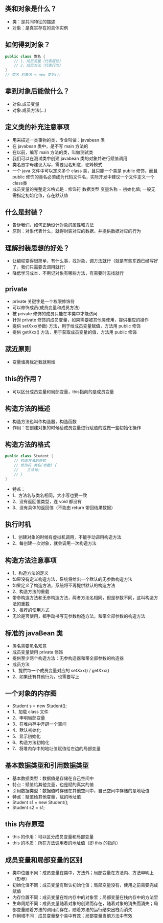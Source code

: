 ## 类和对象是什么？
* 类：是共同特征的描述
* 对象：是真实存在的具体实例

## 如何得到对象？
```java
public class 类名 {
    // 1、成员变量（代表属性）
    // 2、成员方法（代表行为）
}
// 类名 对象名 = new 类名();
```

## 拿到对象后能做什么？
* 对象.成员变量
* 对象.成员方法(...)

## 定义类的补充注意事项
* 用来描述一类事物的类，专业叫做：javabean 类
* 在 javabean 类中，是不写 main 方法的
* 在以前，编写 main 方法的类，叫做测试类
* 我们可以在测试类中创建 javabean 类的对象并进行赋值调用
* 类名首字母建议大写，需要见名知意，驼峰模式
* 一个 java 文件中可以定义多个 class 类，且只能一个类是 public 修饰，而且 public 修饰的类名必须成为代码文件名，实际开发中建议一个文件定义一个class类
* 成员变量的完整定义格式是：修饰符 数据类型 变量名称 = 初始化值; 一般无需指定初始化值，存在默认值

## 什么是封装？
* 告诉我们，如何正确设计对象的属性和方法
* 原则：对象代表什么，就得封装对应的数据，并提供数据对应的行为

## 理解封装思想的好处？
* 让编程变得很简单，有什么事，找对象，调方法就行（就是有些东西已经写好了，我们只需要去调用就行）
* 降低学习成本，不用记对象有哪些方法，有需要时去找就行

## private
* private 关键字是一个权限修饰符
* 可以修饰成员(成员变量和成员方法)
* 被 private 修饰的成员只能在本类中才能访问 
* 针对 private 修饰的成员变量，如果需要被其他类使用，提供相应的操作
* 提供 setXxx(参数) 方法，用于给成员变量赋值，方法用 public 修饰
* 提供 getXxx() 方法，用于获取成员变量的值，方法用 public 修饰

## 就近原则
* 变量谁离我近我就用谁

## this的作用？
* 可以区分成员变量和局部变量，this指向的是成员变量

## 构造方法的概述
* 构造方法也叫作构造器，构造函数
* 作用：在创建对象的时候给成员变量进行赋值的或做一些初始化操作

## 构造方法的格式
```java
public class Student {
    // 构造方法的格式
    // 修饰符 类名(参数) {
    //    方法体;
    // }
}
```
* 特点：
* 1、方法名与类名相同，大小写也要一致
* 2、没有返回值类型，连 void 都没有
* 3、没有具体的返回值（不能由 return 带回结果数据）

## 执行时机
* 1、创建对象的时候有虚拟机调用，不能手动调用构造方法
* 2、每创建一次对象，就会调用一次构造方法

## 构造方法注意事项
* 1、构造方法的定义
* 如果没有定义构造方法，系统将给出一个默认的无参数构造方法
* 如果定义了构造方法，系统将不再提供默认的构造方法
* 2、构造方法的重载
* 带参构造方法和无参构造方法，两者方法名相同，但是参数不同，这叫构造方法的重载
* 3、推荐的使用方式
* 无论是否使用，都手动书写无参数构造方法，和带全部参数的构造方法

## 标准的 javaBean 类
* 类名需要见名知意
* 成员变量使用 private 修饰
* 提供至少两个构造方法：无参构造器和带全部参数的构造器
* 成员方法
* 1、提供每一个成员变量对应的 setXxx() / getXxx()
* 2、如果还有其他行为，也需要写上

## 一个对象的内存图
* Student s = new Student();
* 1、加载 class 文件
* 2、申明局部变量
* 3、在堆内存中开辟一个空间
* 4、默认初始化
* 5、显示初始化
* 6、构造方法初始化
* 7、将堆内存中的地址值赋值给左边的局部变量

## 基本数据类型和引用数据类型
* 基本数据类型：数据值是存储在自己空间中
* 特点：赋值给其他变量，也是赋的真实的值
* 引用数据类型：数据值时存储在其他空间中，自己空间中存储的是地址值
* 特点：赋值给其他变量，赋的地址值
* Student s1 = new Student();
* Student s2 = s1;

## this 内存原理
* this 的作用：可以区分成员变量和局部变量
* this 的本质：所在方法调用者的地址值（即 this 的指向）

## 成员变量和局部变量的区别
* 类中位置不同：成员变量在类中，方法外；局部变量在方法内、方法申明上（形参）
* 初始化值不同：成员变量有默认初始化值；局部变量没有，使用之前需要完成赋值
* 内存位置不同：成员变量在堆内存中的对象里；局部变量在栈内存中的方法里
* 生命周期不同：成员变量随着对象的创建而存在，随着对象的消失而消失；局部变量随着方法的调用而存在，随着方法的运行结束出栈而消失
* 作用域不同：成员变量整个类中有效；局部变量当前方法中有效